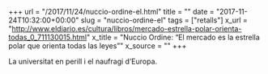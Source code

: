 +++
url = "/2017/11/24/nuccio-ordine-el.html"
title = ""
date = "2017-11-24T10:32:00+00:00"
slug = "nuccio-ordine-el"
tags = ["retalls"]
x_url = "http://www.eldiario.es/cultura/libros/mercado-estrella-polar-orienta-todas_0_711130015.html"
x_title = "Nuccio Ordine: “El mercado es la estrella polar que orienta todas las leyes”"
x_source = ""
+++


La universitat en perill i el naufragi d’Europa.

